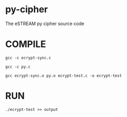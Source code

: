 py-cipher
=========

The eSTREAM py cipher source code

COMPILE
========
```
gcc -c ecrypt-sync.c

gcc -c py.c

gcc ecrypt-sync.o py.o ecrypt-test.c -o ecrypt-test
```
RUN
========
```
./ecrypt-test >> output
```
